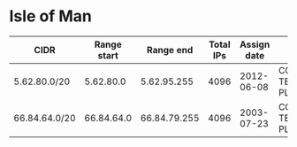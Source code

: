# Isle of Man

CIDR               | Range start     | Range end       | Total IPs  | Assign date | Owner
------------------ | --------------- | --------------- | ---------- | ----------- | -----
5.62.80.0/20       | 5.62.80.0       | 5.62.95.255     | 4096       | 2012-06-08  | CONTINENT 8 TECHNOLOGIES PLC
66.84.64.0/20      | 66.84.64.0      | 66.84.79.255    | 4096       | 2003-07-23  | CONTINENT 8 TECHNOLOGIES PLC
